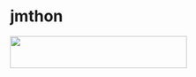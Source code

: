 # jmthon

<p align="left"><a href="https://heroku.com/deploy?template=https://github.com/midbbot/mus"> <img src="https://img.shields.io/badge/Deploy%20To%20Heroku-purple?style=for-the-badge&logo=heroku" width="320" height="58.45"/></a></p>
